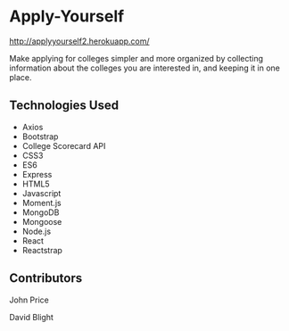 # Apply-Yourself
http://applyyourself2.herokuapp.com/

Make applying for colleges simpler and more organized by collecting information about the colleges you are interested in, and keeping it in one place.
## Technologies Used
* Axios
* Bootstrap
* College Scorecard API
* CSS3
* ES6
* Express
* HTML5
* Javascript
* Moment.js
* MongoDB
* Mongoose
* Node.js
* React
* Reactstrap

## Contributors
John Price

David Blight
